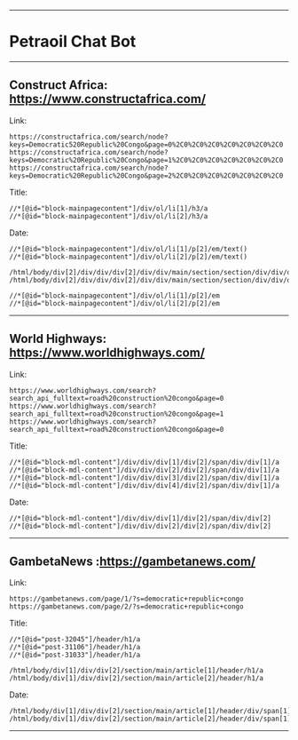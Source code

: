 ------------------------------------------------------------------------------------------------------------------------------------
# Petraoil Chat Bot
------------------------------------------------------------------------------------------------------------------------------------

## Construct Africa: https://www.constructafrica.com/

Link:

    https://constructafrica.com/search/node?keys=Democratic520Republic%20Congo&page=0%2C0%2C0%2C0%2C0%2C0%2C0%2C0
    https://constructafrica.com/search/node?keys=Democratic%20Republic%20Congo&page=1%2C0%2C0%2C0%2C0%2C0%2C0%2C0
    https://constructafrica.com/search/node?keys=Democratic%20Republic%20Congo&page=2%2C0%2C0%2C0%2C0%2C0%2C0%2C0


Title:

    //*[@id="block-mainpagecontent"]/div/ol/li[1]/h3/a
    //*[@id="block-mainpagecontent"]/div/ol/li[2]/h3/a


Date:

    //*[@id="block-mainpagecontent"]/div/ol/li[1]/p[2]/em/text()
    //*[@id="block-mainpagecontent"]/div/ol/li[2]/p[2]/em/text()

    /html/body/div[2]/div/div/div[2]/div/div/main/section/section/div/div/ol/li[1]/p[2]/em/text()
    /html/body/div[2]/div/div/div[2]/div/div/main/section/section/div/div/ol/li[2]/p[2]/em/text()

    //*[@id="block-mainpagecontent"]/div/ol/li[1]/p[2]/em
    //*[@id="block-mainpagecontent"]/div/ol/li[2]/p[2]/em
------------------------------------------------------------------------------------------------------------------------------------

## World Highways: https://www.worldhighways.com/ 

Link:

    https://www.worldhighways.com/search?search_api_fulltext=road%20construction%20congo&page=0
    https://www.worldhighways.com/search?search_api_fulltext=road%20construction%20congo&page=1
    https://www.worldhighways.com/search?search_api_fulltext=road%20construction%20congo&page=0


Title:

    //*[@id="block-mdl-content"]/div/div/div[1]/div[2]/span/div/div[1]/a
    //*[@id="block-mdl-content"]/div/div/div[2]/div[2]/span/div/div[1]/a
    //*[@id="block-mdl-content"]/div/div/div[3]/div[2]/span/div/div[1]/a
    //*[@id="block-mdl-content"]/div/div/div[4]/div[2]/span/div/div[1]/a


Date:

    //*[@id="block-mdl-content"]/div/div/div[1]/div[2]/span/div/div[2]
    //*[@id="block-mdl-content"]/div/div/div[2]/div[2]/span/div/div[2]

------------------------------------------------------------------------------------------------------------------------------------

## GambetaNews :https://gambetanews.com/

Link:

    https://gambetanews.com/page/1/?s=democratic+republic+congo
    https://gambetanews.com/page/2/?s=democratic+republic+congo


Title:

    //*[@id="post-32045"]/header/h1/a
    //*[@id="post-31106"]/header/h1/a
    //*[@id="post-31033"]/header/h1/a

    /html/body/div[1]/div/div[2]/section/main/article[1]/header/h1/a
    /html/body/div[1]/div/div[2]/section/main/article[2]/header/h1/a

Date:

    /html/body/div[1]/div/div[2]/section/main/article[1]/header/div/span[1]/a/time
    /html/body/div[1]/div/div[2]/section/main/article[2]/header/div/span[1]/a/time

------------------------------------------------------------------------------------------------------------------------------------



